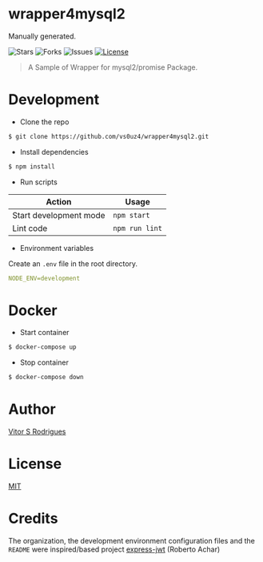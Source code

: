# wrapper4mysql2

Manually generated.

![Stars][stars-badge]
![Forks][forks-badge]
![Issues][issues-badge]
[![License][license-badge]][license-url]

> A Sample of Wrapper for mysql2/promise Package.

# Development

- Clone the repo

```bash
$ git clone https://github.com/vs0uz4/wrapper4mysql2.git
```

- Install dependencies

```bash
$ npm install
```

- Run scripts

| Action                 | Usage          |
| ---------------------- | -------------- |
| Start development mode | `npm start`    |
| Lint code              | `npm run lint` |

- Environment variables

Create an `.env` file in the root directory.

```yml
NODE_ENV=development
```

# Docker

- Start container

```bash
$ docker-compose up
```

- Stop container

```bash
$ docker-compose down
```

# Author

[Vitor S Rodrigues](https://github.com/vs0uz4)

# License

[MIT](https://github.com/vs0uz4/wrapper4mysql2/blob/master/LICENSE)

# Credits
The organization, the development environment configuration files and the `README` were inspired/based project [express-jwt](https://github.com/robertoachar/express-jwt) (Roberto Achar)

[issues-badge]:https://img.shields.io/github/issues/vs0uz4/wrapper4mysql2.svg

[forks-badge]:https://img.shields.io/github/forks/vs0uz4/wrapper4mysql2.svg

[stars-badge]:https://img.shields.io/github/stars/vs0uz4/wrapper4mysql2.svg

[license-badge]: https://img.shields.io/github/license/vs0uz4/wrapper4mysql2.svg
[license-url]: https://opensource.org/licenses/MIT
